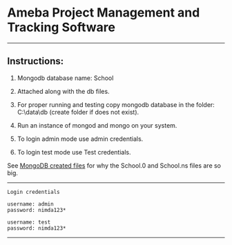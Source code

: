 # Ameba Project Management and Tracking Software
----------------------------------------------


Instructions:
--------------

1. Mongodb database name: School

2. Attached along with the db files.

3. For proper running and testing copy mongodb database in the folder:
   C:\data\db (create folder if does not exist).

4. Run an instance of mongod and mongo on your system.

5. To login admin mode use admin credentials.

6. To login test mode use Test credentials.

See [MongoDB created files](http://stackoverflow.com/a/9490173/91933) for why
the School.0 and School.ns files are so big.


***

    Login credentials

    username: admin
    password: nimda123*

    username: test
    password: nimda123*

***
